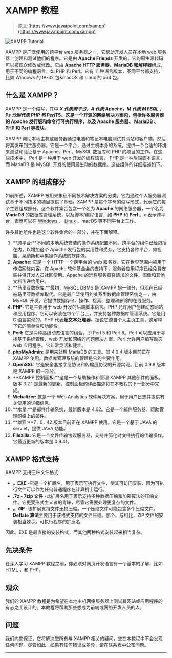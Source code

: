 # XAMPP 教程

> 原文:[https://www.javatpoint.com/xampp](https://www.javatpoint.com/xampp)

![XAMPP Tutorial](../Images/bc0e8c9a8cf328125e51952fe74cb74a.png)

XAMPP 是广泛使用的跨平台 web 服务器之一，它帮助开发人员在本地 web 服务器上创建和测试他们的程序。它是由 **Apache Friends** 开发的，它的原生源代码可以被观众修改或修改。它由 **Apache HTTP 服务器、MariaDB 和解释器**组成，用于不同的编程语言，如 PHP 和 Perl。它有 11 种语言版本，不同平台都支持，比如 Windows 的 IA-32 包&macOS 和 Linux 的 x64 包。

## 什么是 XAMPP？

XAMPP 是一个缩写，其中 ***X 代表跨平台，A 代表 Apache，M 代表 [MYSQL](https://www.javatpoint.com/mysql-tutorial) ，Ps 分别代表 PHP 和 Perl*T5。这是一个开源的网络解决方案包，包括许多服务器的 Apache 发行版和命令行可执行程序，以及 Apache 服务器、 [MariaDB](https://www.javatpoint.com/mariadb-tutorial) 、PHP 和 Perl 等模块。**

XAMPP 帮助本地主机或服务器通过电脑和笔记本电脑测试其网站和客户端，然后将其发布到主服务器。它是一个平台，通过主机本身的系统，提供一个合适的环境来测试和验证基于 Apache、Perl、MySQL 数据库和 PHP 的项目的工作。在这些技术中， [Perl](https://www.javatpoint.com/perl-tutorial) 是一种用于 web 开发的编程语言， [PHP](https://www.javatpoint.com/php-tutorial) 是一种后端脚本语言，而 MariaDB 是 MySQL 开发的使用最生动的数据库。这些组件的详细描述如下。

## XAMPP 的组成部分

如前所述，XAMPP 被用来象征不同技术解决方案的分类。它为通过个人服务器测试基于不同技术的项目提供了基础。XAMPP 是每个字母的缩写形式，代表它的每个主要组成部分。这个软件集合包含一个名为 **Apache** 的网络服务器，一个名为 **MariaDB** 的数据库管理系统，以及脚本/编程语言，如 **PHP** 和 **Perl** 。x 表示跨平台，表示可以在 [Windows](https://www.javatpoint.com/windows) 、 [Linux](https://www.javatpoint.com/linux-tutorial) 、macOS 等不同平台上工作。

许多其他组件也是这个软件集合的一部分，并在下面解释。

1.  **跨平台:**不同的本地系统安装的操作系统配置不同。跨平台的组件已经包括在内，以增加这个 Apache 发行包的实用性和受众。它支持各种平台，如视窗、莱纳斯和苹果操作系统的软件包。
2.  **Apache:** 它是一个 HTTP 一个跨平台的 web 服务器。它在世界范围内被用于传递网络内容。在 Apache 软件基金会的支持下，服务器应用程序已经免费安装并供开发人员社区使用。Apache 的远程服务器将请求的文件、图像和其他文档传递给用户。
3.  **马里亚数据库:**最初，MySQL DBMS 是 XAMPP 的一部分，但现在已经被马里亚数据库取代。它是最广泛使用的关系型数据库管理系统之一，由 MySQL 开发。它提供数据存储、操作、检索、整理和删除的在线服务。
4.  **PHP:** 它是主要用于 web 开发的后端脚本语言。PHP 允许用户创建动态网站和应用程序。它可以安装在每个平台上，并支持各种数据库管理系统。它是用 C 语言实现的。PHP 代表**超文本处理器**。据说它源自个人主页工具，这解释了它的简单性和功能性。
5.  **Perl:** 它是两种高级动态语言的组合，即 Perl 5 和 Perl 6。Perl 可以应用于寻找基于系统管理、web 开发和网络的问题解决方案。Perl 允许用户编写动态 web 应用程序。它非常灵活和健壮。
6.  **phpMyAdmin:** 是用来处理 MariaDB 的工具。其 4.0.4 版本目前正在 XAMPP 使用。数据库管理系统的管理是它的主要作用。
7.  **OpenSSL:** 它是安全套接字层协议和传输层协议的开源实现。目前 0.9.8 版本是 XAMPP 的一部分。
8.  **XAMPP 控制面板:**这是一个帮助操作和管理 XAMPP 其他部件的面板。版本 3.2.1 是最新的更新。控制面板的详细描述将在本教程的下一部分中完成。
9.  **Webalizer:** 这是一个 Web Analytics 软件解决方案，用于用户日志并提供有关使用的详细信息。
10.  **水星:**是邮件传输系统，最新版本是 4.62。它是一个邮件服务器，帮助管理网络上的邮件。
11.  **雄猫:**7 . 0 . 42 版本目前正在 XAMPP 使用。它是一个基于 JAVA 的 servlet，提供 JAVA 功能。
12.  **Filezilla:** 它是一个文件传输协议服务器，支持并简化对文件执行的传输操作。它最近更新的版本是 0.9.41。

## XAMPP 格式支持

XAMPP 支持三种文件格式:

*   **。EXE** -它是一个扩展名，用于表示可执行文件，使其可访问安装，因为可执行文件可以作为任何普通程序在计算机上运行。
*   **.7z - 7zip 文件** -此扩展名用于表示支持多种数据压缩和加密算法的压缩文件。它更受形式主义者的青睐，尽管它需要处理更复杂的文件。
*   **。ZIP** -该扩展支持文件无损压缩。一个压缩文件可能包含多个压缩文件。 **Deflate 算法**主要用于该格式支持的文件压缩。那个。与相比，ZIP 文件的安装相当棘手。可执行程序的扩展名

因此。EXE 是最直接的安装格式，而其他两种格式安装起来相当复杂。

## 先决条件

在深入学习 XAMPP 教程之前，你必须对网页开发语言有一个基本的了解，比如 [HTML](https://www.javatpoint.com/html-tutorial) ，和 PHP。

## 观众

我们的 XAMPP 教程是为希望在本地主机网络服务器上测试其网站或应用程序的有志之士设计的。本教程将帮助那些想成为前端或网络开发人员的人。

## 问题

我们向您保证，它将解决您所有与 XAMPP 相关的疑问，您在本教程中不会发现任何问题。尽管如此，如果有任何错误或差异，请在联系表中公布问题。

* * *